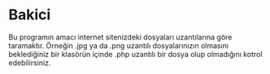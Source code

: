 # Bakici
Bu programın amacı internet sitenizdeki dosyaları uzantılarına göre taramaktır.
Örneğin .jpg ya da .png uzantılı dosyalarınızın olmasını beklediğiniz bir klasörün içinde .php uzantılı  bir dosya olup olmadığını kotrol edebilirsiniz.
